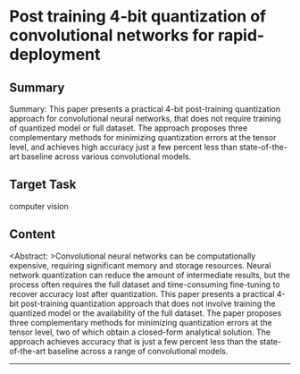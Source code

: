 # Post training 4-bit quantization of convolutional networks for rapid-deployment

## Summary

Summary: This paper presents a practical 4-bit post-training quantization approach for convolutional neural networks, that does not require training of quantized model or full dataset. The approach proposes three complementary methods for minimizing quantization errors at the tensor level, and achieves high accuracy just a few percent less than state-of-the-art baseline across various convolutional models.


## Target Task

computer vision

## Content

<Abstract: >Convolutional neural networks can be computationally expensive, requiring significant memory and storage resources. Neural network quantization can reduce the amount of intermediate results, but the process often requires the full dataset and time-consuming fine-tuning to recover accuracy lost after quantization. This paper presents a practical 4-bit post-training quantization approach that does not involve training the quantized model or the availability of the full dataset. The paper proposes three complementary methods for minimizing quantization errors at the tensor level, two of which obtain a closed-form analytical solution. The approach achieves accuracy that is just a few percent less than the state-of-the-art baseline across a range of convolutional models.



---

